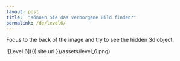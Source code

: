 ```yaml
---
layout: post
title:  "Können Sie das verborgene Bild finden?"
permalink: /de/level6/
---
```

Focus to the back of the image and try to see the hidden 3d object.

![Level 6]({{ site.url }}/assets/level_6.png)